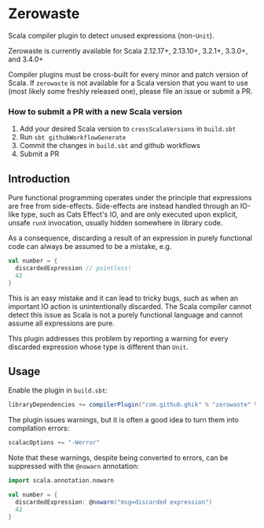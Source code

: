 # Zerowaste

Scala compiler plugin to detect unused expressions (non-`Unit`).

Zerowaste is currently available for Scala 2.12.17+, 2.13.10+, 3.2.1+, 3.3.0+, and 3.4.0+

Compiler plugins must be cross-built for every minor and patch version of Scala. If `zerowaste` is not available for a Scala version that you want to use (most likely some freshly released one), please file an issue or submit a PR.

### How to submit a PR with a new Scala version

1. Add your desired Scala version to `crossScalaVersions` in `build.sbt`
1. Run `sbt githubWorkflowGenerate`
1. Commit the changes in `build.sbt` and github workflows
1. Submit a PR

## Introduction

Pure functional programming operates under the principle that expressions are free from side-effects.
Side-effects are instead handled through an IO-like type, such as Cats Effect's IO, and are only executed upon explicit,
unsafe `runX` invocation, usually hidden somewhere in library code.

As a consequence, discarding a result of an expression in purely functional code can always be assumed to be a mistake, e.g.

```scala
val number = {
  discardedExpression // pointless!
  42
}
```

This is an easy mistake and it can lead to tricky bugs, such as when an important IO action is unintentionally discarded.
The Scala compiler cannot detect this issue as Scala is not a purely functional language and cannot assume all expressions are pure.

This plugin addresses this problem by reporting a warning for every discarded expression whose type is different than `Unit`.

## Usage

Enable the plugin in `build.sbt`:

```scala
libraryDependencies += compilerPlugin("com.github.ghik" % "zerowaste" % "<version>" cross CrossVersion.full)
```

The plugin issues warnings, but it is often a good idea to turn them into compilation errors:

```scala
scalacOptions += "-Werror"
```

Note that these warnings, despite being converted to errors, can be suppressed with the `@nowarn` annotation:

```scala
import scala.annotation.nowarn

val number = {
  discardedExpression: @nowarn("msg=discarded expression")
  42
}
```
